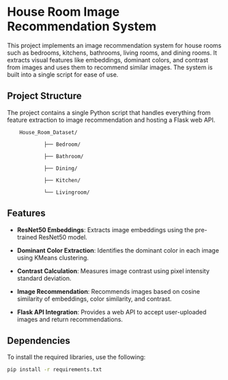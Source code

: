 # House Room Image Recommendation System

This project implements an image recommendation system for house rooms such as bedrooms, kitchens, bathrooms, living rooms, and dining rooms. It extracts visual features like embeddings, dominant colors, and contrast from images and uses them to recommend similar images. The system is built into a single script for ease of use.

## Project Structure

The project contains a single Python script that handles everything from feature extraction to image recommendation and hosting a Flask web API.

        House_Room_Dataset/
        
                ├── Bedroom/
                        
                ├── Bathroom/
                        
                ├── Dining/
                        
                ├── Kitchen/
                        
                └── Livingroom/


## Features

- **ResNet50 Embeddings**: 
  Extracts image embeddings using the pre-trained ResNet50 model.
  
- **Dominant Color Extraction**: 
  Identifies the dominant color in each image using KMeans clustering.
  
- **Contrast Calculation**: 
  Measures image contrast using pixel intensity standard deviation.
  
- **Image Recommendation**: 
  Recommends images based on cosine similarity of embeddings, color similarity, and contrast.

- **Flask API Integration**: 
  Provides a web API to accept user-uploaded images and return recommendations.

## Dependencies

To install the required libraries, use the following:

```bash
pip install -r requirements.txt

